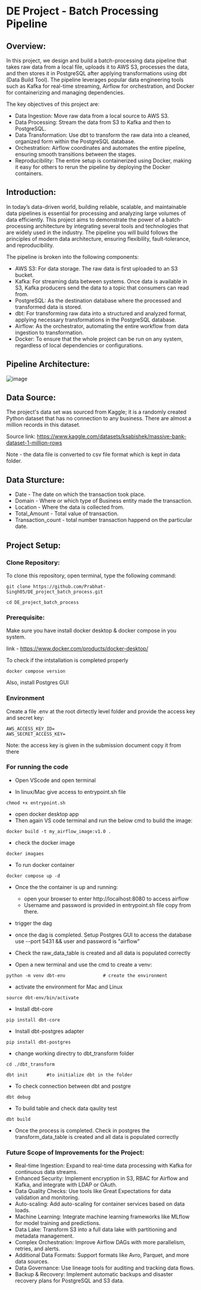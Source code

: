 # DE Project - Batch Processing Pipeline

## Overview: 
In this project, we design and build a batch-processing data pipeline that takes raw data from a local file, uploads it to AWS S3, processes the data, and then stores it in PostgreSQL after applying transformations using dbt (Data Build Tool). The pipeline leverages popular data engineering tools such as Kafka for real-time streaming, Airflow for orchestration, and Docker for containerizing and managing dependencies.

The key objectives of this project are:

* Data Ingestion: Move raw data from a local source to AWS S3.
* Data Processing: Stream the data from S3 to Kafka and then to PostgreSQL.
* Data Transformation: Use dbt to transform the raw data into a cleaned, organized form within the PostgreSQL database.
* Orchestration: Airflow coordinates and automates the entire pipeline, ensuring smooth transitions between the stages.
* Reproducibility: The entire setup is containerized using Docker, making it easy for others to rerun the pipeline by deploying the Docker containers.


## Introduction:
In today’s data-driven world, building reliable, scalable, and maintainable data pipelines is essential for processing and analyzing large volumes of data efficiently. This project aims to demonstrate the power of a batch-processing architecture by integrating several tools and technologies that are widely used in the industry. The pipeline you will build follows the principles of modern data architecture, ensuring flexibility, fault-tolerance, and reproducibility.

The pipeline is broken into the following components:

- AWS S3: For data storage. The raw data is first uploaded to an S3 bucket.
- Kafka: For streaming data between systems. Once data is available in S3, Kafka producers send the data to a topic that consumers can read from.
- PostgreSQL: As the destination database where the processed and transformed data is stored.
- dbt: For transforming raw data into a structured and analyzed format, applying necessary transformations in the PostgreSQL database.
- Airflow: As the orchestrator, automating the entire workflow from data ingestion to transformation.
- Docker: To ensure that the whole project can be run on any system, regardless of local dependencies or configurations.

## Pipeline Architecture:
![image](https://github.com/user-attachments/assets/92d7feb6-7d59-4eac-8510-9f5bd6b0c010)


## Data Source:
The project's data set was sourced from Kaggle; it is a randomly created Python dataset that
has no connection to any business. There are almost a million records in this dataset.

Source link: https://www.kaggle.com/datasets/ksabishek/massive-bank-dataset-1-million-rows

Note - the data file is converted to csv file format which is kept in data folder. 

## Data Sturcture:
- Date - The date on which the transaction took place.
- Domain - Where or which type of Business entity made the transaction.
- Location - Where the data is collected from.
- Total_Amount - Total value of transaction.
- Transaction_count - total number transaction happend on the particular date.

## Project Setup:
### Clone Repository:

To clone this repository, open terminal, type the following command:
```
git clone https://github.com/Prabhat-Singh05/DE_project_batch_process.git
```
```
cd DE_project_batch_process
```

### Prerequisite:
Make sure you have install docker desktop & docker compose in you system.

link - https://www.docker.com/products/docker-desktop/

To check if the intstallation is completed properly
```
docker compose version
```

Also, install Postgres GUI 

### Environment

Create a file .env at the root dirtectly level folder and provide the access key and secret key:
```
AWS_ACCESS_KEY_ID=
AWS_SECRET_ACCESS_KEY=
```
Note: the access key is given in the submission document copy it from there

### For running the code

- Open VScode and open terminal

- In linux/Mac give access to entrypoint.sh file 
```
chmod +x entrypoint.sh
```
- open docker desktop app
- Then again VS code terminal and run the below cmd to build the image:
```
docker build -t my_airflow_image:v1.0 .
```
- check the docker image
```
docker imagaes
```
- To run docker container
```
docker compose up -d
```
- Once the the container is up and running:
  * open your browser to enter http://localhost:8080 to access airflow
  * Username and password is provided in entrypoint.sh file copy from there.

- trigger the dag
- once the dag is completed. Setup Postgres GUI to access the database use --port 5431 && user and password is "airflow"
- Check the raw_data_table is created and all data is populated correctly
- Open a new terminal and use the cmd to create a venv:
```
python -m venv dbt-env				# create the environment
```
- activate the environment for Mac and Linux
```
source dbt-env/bin/activate
```
- Install dbt-core
```
pip install dbt-core
```
- Install dbt-postgres adapter
```
pip install dbt-postgres
```
- change working directry to dbt_transform folder
```
cd ./dbt_transform
```
```
dbt init       #to initialize dbt in the folder
```
- To check connection between dbt and postgre
```
dbt debug
```
- To build table and check data qaulity test
```
dbt build
```
- Once the process is completed. Check in postgres the transform_data_table is created and all data is populated correctly

### Future Scope of Improvements for the Project:

- Real-time Ingestion: Expand to real-time data processing with Kafka for continuous data streams.
- Enhanced Security: Implement encryption in S3, RBAC for Airflow and Kafka, and integrate with LDAP or OAuth.
- Data Quality Checks: Use tools like Great Expectations for data validation and monitoring.
- Auto-scaling: Add auto-scaling for container services based on data loads.
- Machine Learning: Integrate machine learning frameworks like MLflow for model training and predictions.
- Data Lake: Transform S3 into a full data lake with partitioning and metadata management.
- Complex Orchestration: Improve Airflow DAGs with more parallelism, retries, and alerts.
- Additional Data Formats: Support formats like Avro, Parquet, and more data sources.
- Data Governance: Use lineage tools for auditing and tracking data flows.
- Backup & Recovery: Implement automatic backups and disaster recovery plans for PostgreSQL and S3 data.



